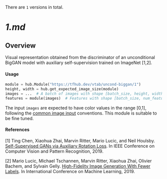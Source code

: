 There are `1` versions in total.

# _1.md_
## Overview
Visual representation obtained from the discriminator of an unconditional BigGAN model
with auxiliary self-supervision trained on ImageNet [1,2].

#### Usage

```python
module = hub.Module("https://tfhub.dev/vtab/uncond-biggan/1")
height, width = hub.get_expected_image_size(module)
images = ...  # A batch of images with shape [batch_size, height, width, 3].
features = module(images)  # Features with shape [batch_size, num_features].
```

The input `images` are expected to have color values in the range [0,1], following
the [common image input](https://www.tensorflow.org/hub/common_signatures/images#input) conventions.
This module is suitable to be fine tuned.

#### References
[1] Ting Chen, Xiaohua Zhai, Marvin Ritter, Mario Lucic, and Neil Houlsby.
[Self-Supervised GANs via Auxiliary Rotation Loss](http://openaccess.thecvf.com/content_CVPR_2019/papers/Chen_Self-Supervised_GANs_via_Auxiliary_Rotation_Loss_CVPR_2019_paper.pdf).
In IEEE Conference on Computer Vision and Pattern Recognition, 2019.

[2] Mario Lucic, Michael Tschannen, Marvin Ritter, Xiaohua Zhai, Olivier Bachem, and Sylvain Gelly.
[High-Fidelity Image Generation With Fewer Labels](http://proceedings.mlr.press/v97/lucic19a/lucic19a.pdf).
In International Conference on Machine Learning, 2019.